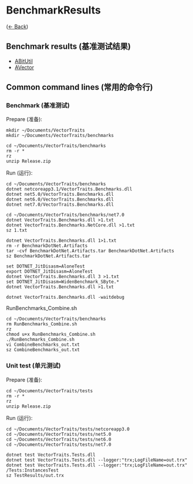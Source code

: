 # BenchmarkResults
([← Back](../../README.md))

## Benchmark results (基准测试结果)

- [ABitUtil](ABitUtil/README.md)
- [AVector](AVector/README.md)

## Common command lines (常用的命令行)

### Benchmark (基准测试)

Prepare (准备):
```
mkdir ~/Documents/VectorTraits
mkdir ~/Documents/VectorTraits/benchmarks

cd ~/Documents/VectorTraits/benchmarks
rm -r *
rz
unzip Release.zip

```

Run (运行):
```
cd ~/Documents/VectorTraits/benchmarks
dotnet netcoreapp3.1/VectorTraits.Benchmarks.dll
dotnet net5.0/VectorTraits.Benchmarks.dll
dotnet net6.0/VectorTraits.Benchmarks.dll
dotnet net7.0/VectorTraits.Benchmarks.dll

cd ~/Documents/VectorTraits/benchmarks/net7.0
dotnet VectorTraits.Benchmarks.dll >1.txt
dotnet VectorTraits.Benchmarks.NetCore.dll >1.txt
sz 1.txt

dotnet VectorTraits.Benchmarks.dll 1>1.txt
rm -r BenchmarkDotNet.Artifacts
tar -cvf BenchmarkDotNet.Artifacts.tar BenchmarkDotNet.Artifacts
sz BenchmarkDotNet.Artifacts.tar

set DOTNET_JitDisasm=AloneTest
export DOTNET_JitDisasm=AloneTest
dotnet VectorTraits.Benchmarks.dll 3 >1.txt
set DOTNET_JitDisasm=WidenBenchmark_SByte.*
dotnet VectorTraits.Benchmarks.dll >1.txt

dotnet VectorTraits.Benchmarks.dll -waitdebug
```

RunBenchmarks_Combine.sh
```
cd ~/Documents/VectorTraits/benchmarks
rm RunBenchmarks_Combine.sh
rz
chmod u+x RunBenchmarks_Combine.sh
./RunBenchmarks_Combine.sh
vi CombineBenchmarks_out.txt
sz CombineBenchmarks_out.txt
```


### Unit test (单元测试)

Prepare (准备):
```
cd ~/Documents/VectorTraits/tests
rm -r *
rz
unzip Release.zip

```

Run (运行):
```
cd ~/Documents/VectorTraits/tests/netcoreapp3.0
cd ~/Documents/VectorTraits/tests/net5.0
cd ~/Documents/VectorTraits/tests/net6.0
cd ~/Documents/VectorTraits/tests/net7.0

dotnet test VectorTraits.Tests.dll
dotnet test VectorTraits.Tests.dll --logger:"trx;LogFileName=out.trx"
dotnet test VectorTraits.Tests.dll --logger:"trx;LogFileName=out.trx" /Tests:InstancesTest
sz TestResults/out.trx
```
